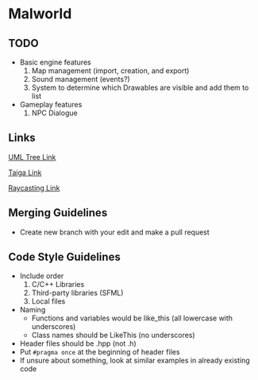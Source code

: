# Malworld

## TODO
- Basic engine features
  1. Map management (import, creation, and export)
  2. Sound management (events?)
  3. System to determine which Drawables are visible and add them to list
- Gameplay features
  1. NPC Dialogue

## Links
[UML Tree Link](https://lucid.app/lucidchart/a2a08f0b-dfa6-4641-a8cc-3fd7d605779a/edit?viewport_loc=-332%2C-309%2C3678%2C1806%2C0_0&invitationId=inv_33b1dea5-221b-4891-8058-8ce4be728af2#)

[Taiga Link](https://tree.taiga.io/project/lackability-malworld-1/kanban)

[Raycasting Link](https://lodev.org/cgtutor/raycasting.html#The_Basic_Idea_)

## Merging Guidelines
- Create new branch with your edit and make a pull request

## Code Style Guidelines
- Include order
  1. C/C++ Libraries
  2. Third-party libraries (SFML)
  3. Local files
- Naming
  - Functions and variables would be like_this (all lowercase with underscores)
  - Class names should be LikeThis (no underscores)
- Header files should be .hpp (not .h)
- Put  `#pragma once` at the beginning of header files
- If unsure about something, look at similar examples in already existing code
